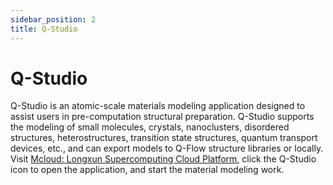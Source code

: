 ```yaml
---
sidebar_position: 2
title: Q-Studio
---
```


# Q-Studio

Q-Studio is an atomic-scale materials modeling application designed to assist users in pre-computation structural preparation. Q-Studio supports the modeling of small molecules, crystals, nanoclusters, disordered structures, heterostructures, transition state structures, quantum transport devices, etc., and can export models to Q-Flow structure libraries or locally. Visit [Mcloud: Longxun Supercomputing Cloud Platform](https://mcloud.lonxun.com/), click the Q-Studio icon to open the application, and start the material modeling work.